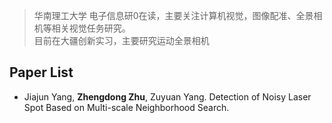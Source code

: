 
> 华南理工大学 电子信息研0在读，主要关注计算机视觉，图像配准、全景相机等相关视觉任务研究。                                         
> 目前在大疆创新实习，主要研究运动全景相机                                         

## Paper List

* Jiajun Yang, **Zhengdong Zhu**, Zuyuan Yang. Detection of Noisy Laser Spot Based on Multi-scale Neighborhood Search.






